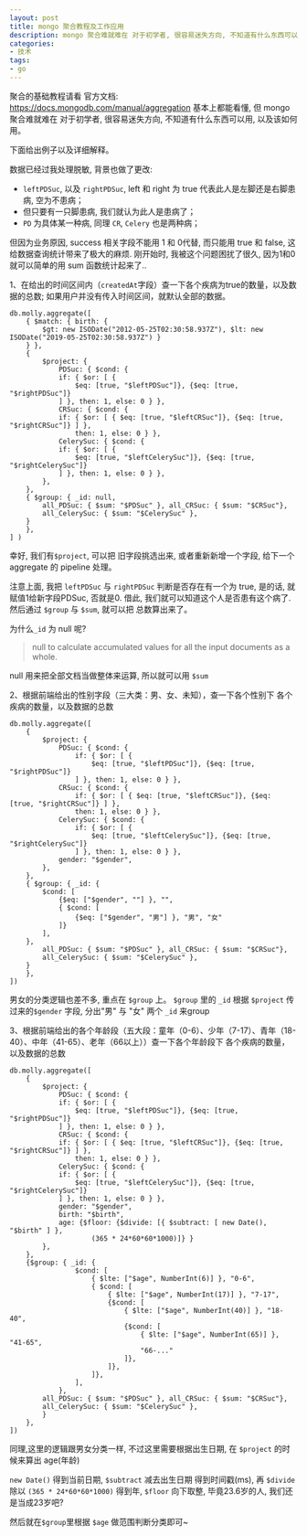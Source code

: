 ```yaml
---
layout: post
title: mongo 聚合教程及工作应用
description: mongo 聚合难就难在 对于初学者, 很容易迷失方向, 不知道有什么东西可以用, 以及该如何用。
categories:
- 技术
tags:
- go
---
```



聚合的基础教程请看 官方文档: https://docs.mongodb.com/manual/aggregation 基本上都能看懂, 但 mongo 聚合难就难在 对于初学者, 很容易迷失方向, 不知道有什么东西可以用, 以及该如何用。

下面给出例子以及详细解释。

 数据已经过我处理脱敏, 背景也做了更改:
 - `leftPDSuc`, 以及 `rightPDSuc`, left 和 right 为 true 代表此人是左脚还是右脚患病, 空为不患病；
 - 但只要有一只脚患病, 我们就认为此人是患病了；
 - `PD` 为具体某一种病, 同理 `CR`, `Celery` 也是两种病；

 但因为业务原因, success 相关字段不能用 1 和 0代替, 而只能用 true 和 false, 这给数据查询统计带来了极大的麻烦. 刚开始时, 我被这个问题困扰了很久, 因为1和0就可以简单的用 sum 函数统计起来了..

1、在给出的时间区间内（`createdAt`字段）查一下各个疾病为true的数量，以及数据的总数; 如果用户并没有传入时间区间，就默认全部的数据。

```
db.molly.aggregate([
    { $match: { birth: {
        $gt: new ISODate("2012-05-25T02:30:58.937Z"), $lt: new ISODate("2019-05-25T02:30:58.937Z") }
    } },
    {
        $project: {
            PDSuc: { $cond: {
            if: { $or: [ {
                $eq: [true, "$leftPDSuc"]}, {$eq: [true, "$rightPDSuc"]}
            ] }, then: 1, else: 0 } },
            CRSuc: { $cond: {
            if: { $or: [ { $eq: [true, "$leftCRSuc"]}, {$eq: [true, "$rightCRSuc"]} ] },
                then: 1, else: 0 } },
            CelerySuc: { $cond: {
            if: { $or: [ {
                $eq: [true, "$leftCelerySuc"]}, {$eq: [true, "$rightCelerySuc"]}
            ] }, then: 1, else: 0 } },
        },
    },
    { $group: { _id: null,
        all_PDSuc: { $sum: "$PDSuc" }, all_CRSuc: { $sum: "$CRSuc"},
        all_CelerySuc: { $sum: "$CelerySuc" },
    }
    },
] )
```

幸好, 我们有`$project`, 可以把 旧字段挑选出来, 或者重新新增一个字段, 给下一个 aggregate 的 pipeline 处理。

注意上面, 我把 `leftPDSuc` 与 `rightPDSuc` 判断是否存在有一个为 true, 是的话, 就赋值1给新字段PDSuc, 否就是0. 借此, 我们就可以知道这个人是否患有这个病了.
然后通过 `$group` 与 `$sum`, 就可以把 总数算出来了。

 为什么`_id` 为 null 呢?

> null to calculate accumulated values for all the input documents as a whole.

 null 用来把全部文档当做整体来运算, 所以就可以用 `$sum`


2、根据前端给出的性别字段（三大类：男、女、未知），查一下各个性别下 各个疾病的数量，以及数据的总数
```
db.molly.aggregate([
    {
        $project: {
            PDSuc: { $cond: {
                if: { $or: [ {
                    $eq: [true, "$leftPDSuc"]}, {$eq: [true, "$rightPDSuc"]}
                ] }, then: 1, else: 0 } },
            CRSuc: { $cond: {
                if: { $or: [ { $eq: [true, "$leftCRSuc"]}, {$eq: [true, "$rightCRSuc"]} ] },
                then: 1, else: 0 } },
            CelerySuc: { $cond: {
                if: { $or: [ {
                    $eq: [true, "$leftCelerySuc"]}, {$eq: [true, "$rightCelerySuc"]}
                ] }, then: 1, else: 0 } },
            gender: "$gender",
        },
    },
    { $group: { _id: {
        $cond: [
            {$eq: ["$gender", ""] }, "",
            { $cond: [
                {$eq: ["$gender", "男"] }, "男", "女"
            ]}
        ],
    },
        all_PDSuc: { $sum: "$PDSuc" }, all_CRSuc: { $sum: "$CRSuc"},
        all_CelerySuc: { $sum: "$CelerySuc" },
    }
    },
])
```

男女的分类逻辑也差不多, 重点在 `$group` 上。
`$group` 里的 `_id` 根据 `$project` 传过来的`$gender` 字段, 分出"男" 与 "女" 两个 `_id` 来group


3、根据前端给出的各个年龄段（五大段：童年（0-6）、少年（7-17）、青年（18-40）、中年（41-65）、老年（66以上））查一下各个年龄段下 各个疾病的数量，以及数据的总数

```
db.molly.aggregate([
    {
        $project: {
            PDSuc: { $cond: {
            if: { $or: [ {
                $eq: [true, "$leftPDSuc"]}, {$eq: [true, "$rightPDSuc"]}
            ] }, then: 1, else: 0 } },
            CRSuc: { $cond: {
            if: { $or: [ { $eq: [true, "$leftCRSuc"]}, {$eq: [true, "$rightCRSuc"]} ] },
                then: 1, else: 0 } },
            CelerySuc: { $cond: {
            if: { $or: [ {
                $eq: [true, "$leftCelerySuc"]}, {$eq: [true, "$rightCelerySuc"]}
            ] }, then: 1, else: 0 } },
            gender: "$gender",
            birth: "$birth",
            age: {$floor: {$divide: [{ $subtract: [ new Date(), "$birth" ] },
                    (365 * 24*60*60*1000)]} }
        },
    },
    {$group: { _id: {
                $cond: [
                    { $lte: ["$age", NumberInt(6)] }, "0-6",
                    { $cond: [
                        { $lte: ["$age", NumberInt(17)] }, "7-17",
                        {$cond: [
                            { $lte: ["$age", NumberInt(40)] }, "18-40",
                            {$cond: [
                                { $lte: ["$age", NumberInt(65)] }, "41-65",
                                "66-..."
                            ]},
                        ]},
                    ]},
                ],
            },
        all_PDSuc: { $sum: "$PDSuc" }, all_CRSuc: { $sum: "$CRSuc"},
        all_CelerySuc: { $sum: "$CelerySuc" },
        }
    },
])
```

同理,这里的逻辑跟男女分类一样, 不过这里需要根据出生日期, 在 `$project` 的时候来算出 age(年龄)

`new Date()` 得到当前日期, `$subtract` 减去出生日期 得到时间戳(ms), 再 `$divide` 除以 `(365 * 24*60*60*1000)`  得到年, `$floor` 向下取整, 毕竟23.6岁的人, 我们还是当成23岁吧?

然后就在`$group`里根据 `$age` 做范围判断分类即可~
